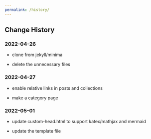 ```yaml
---
permalink: /history/
---
```


## Change History

### 2022-04-26 

- clone from jekyll/minima

- delete the unnecessary files

### 2022-04-27

- enable relative links in posts and collections

- make a category page

### 2022-05-01

- update custom-head.html to support katex/mathjax and mermaid

- update the template file


